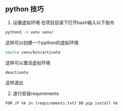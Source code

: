 ## python 技巧

1. 设置虚拟环境
在项目目录下打开bash输入以下指令
```bash
python3 -m venv venv/
```
这样可以创建一个python的虚拟环境
```bash
source venv/bin/activate
```
这样可以激活虚拟环境
```bash
deactivate
```
这样退出

2. 逐行安装requirements
```bash
FOR /F %k in (requirements.txt) DO pip install %k
```